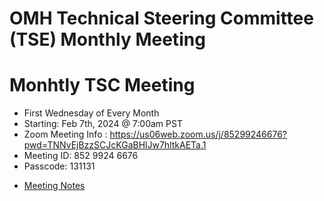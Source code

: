 # OMH Technical Steering Committee (TSE) Monthly Meeting

# Monhtly TSC Meeting
- First Wednesday of Every Month
- Starting: Feb 7th, 2024 @ 7:00am PST
- Zoom Meeting Info : https://us06web.zoom.us/j/85299246676?pwd=TNNvEjBzzSCJcKGaBHlJw7hltkAETa.1 
- Meeting ID: 852 9924 6676
- Passcode: 131131

* [Meeting Notes](https://docs.google.com/document/d/1_2VOtY-8bmPi35coWHx8ifvlCarxT0WYzwP9Kd2PA4M/edit?usp=sharing)
